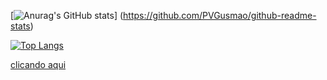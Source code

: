 <div display="inline-block">

[![Anurag's GitHub stats](https://github-readme-stats.vercel.app/api?username=PVGusmao&show_icons=true&theme=tokyonight)]          (https://github.com/PVGusmao/github-readme-stats)

[![Top Langs](https://github-readme-stats.vercel.app/api/top-langs/?username=PVGusmao&layout=compact&show_icons=true&theme=tokyonight)](https://github.com/anuraghazra/github-readme-stats)

</div>

<a href="https://drive.google.com/file/d/1gPUAJIwo2Cpx8bBhjiGyPQXfPaVWFIgv/view?usp=sharing" target="_blank">clicando aqui</a> 
